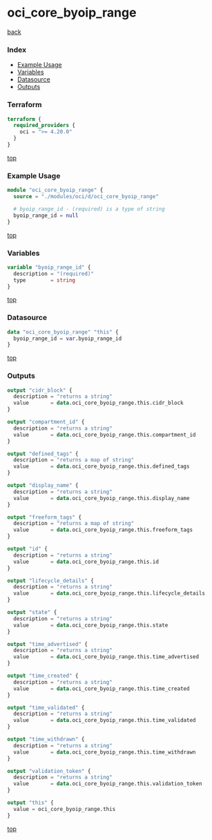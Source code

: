 # oci_core_byoip_range

[back](../oci.md)

### Index

- [Example Usage](#example-usage)
- [Variables](#variables)
- [Datasource](#datasource)
- [Outputs](#outputs)

### Terraform

```terraform
terraform {
  required_providers {
    oci = ">= 4.20.0"
  }
}
```

[top](#index)

### Example Usage

```terraform
module "oci_core_byoip_range" {
  source = "./modules/oci/d/oci_core_byoip_range"

  # byoip_range_id - (required) is a type of string
  byoip_range_id = null
}
```

[top](#index)

### Variables

```terraform
variable "byoip_range_id" {
  description = "(required)"
  type        = string
}
```

[top](#index)

### Datasource

```terraform
data "oci_core_byoip_range" "this" {
  byoip_range_id = var.byoip_range_id
}
```

[top](#index)

### Outputs

```terraform
output "cidr_block" {
  description = "returns a string"
  value       = data.oci_core_byoip_range.this.cidr_block
}

output "compartment_id" {
  description = "returns a string"
  value       = data.oci_core_byoip_range.this.compartment_id
}

output "defined_tags" {
  description = "returns a map of string"
  value       = data.oci_core_byoip_range.this.defined_tags
}

output "display_name" {
  description = "returns a string"
  value       = data.oci_core_byoip_range.this.display_name
}

output "freeform_tags" {
  description = "returns a map of string"
  value       = data.oci_core_byoip_range.this.freeform_tags
}

output "id" {
  description = "returns a string"
  value       = data.oci_core_byoip_range.this.id
}

output "lifecycle_details" {
  description = "returns a string"
  value       = data.oci_core_byoip_range.this.lifecycle_details
}

output "state" {
  description = "returns a string"
  value       = data.oci_core_byoip_range.this.state
}

output "time_advertised" {
  description = "returns a string"
  value       = data.oci_core_byoip_range.this.time_advertised
}

output "time_created" {
  description = "returns a string"
  value       = data.oci_core_byoip_range.this.time_created
}

output "time_validated" {
  description = "returns a string"
  value       = data.oci_core_byoip_range.this.time_validated
}

output "time_withdrawn" {
  description = "returns a string"
  value       = data.oci_core_byoip_range.this.time_withdrawn
}

output "validation_token" {
  description = "returns a string"
  value       = data.oci_core_byoip_range.this.validation_token
}

output "this" {
  value = oci_core_byoip_range.this
}
```

[top](#index)